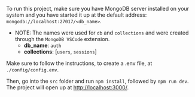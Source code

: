 To run this project, make sure you have MongoDB server installed on your system and you have started it up at the default address: `mongodb://localhost:27017/<db_name>`.

-   NOTE: The names were used for `db` and `collections` and were created through the `MongoDB VSCode` extension.
    -   **db_name**: `auth`
    -   **collections**: [`users`, `sessions`]

Make sure to follow the instructions, to create a .env file, at `./config/config.env`.

Then, go into the `src` folder and run `npm install`, followed by `npm run dev`. The project will open up at [http://localhost:3000/](http://localhost:3000/).
